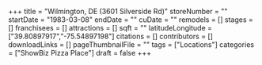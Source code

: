 +++
title = "Wilmington, DE (3601 Silverside Rd)"
storeNumber = ""
startDate = "1983-03-08"
endDate = ""
cuDate = ""
remodels = []
stages = []
franchisees = []
attractions = []
sqft = ""
latitudeLongitude = ["39.80897917","-75.54897198"]
citations = []
contributors = []
downloadLinks = []
pageThumbnailFile = ""
tags = ["Locations"]
categories = ["ShowBiz Pizza Place"]
draft = false
+++
